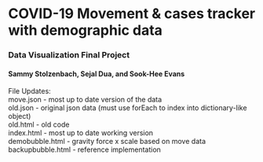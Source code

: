 # COVID-19 Movement & cases tracker with demographic data

### Data Visualization Final Project
#### Sammy Stolzenbach, Sejal Dua, and Sook-Hee Evans


File Updates:  
move.json - most up to date version of the data  
old.json - original json data (must use forEach to index into dictionary-like object)  
old.html - old code  
index.html - most up to date working version  
demobubble.html - gravity force x scale based on move data  
backupbubble.html - reference implementation  
